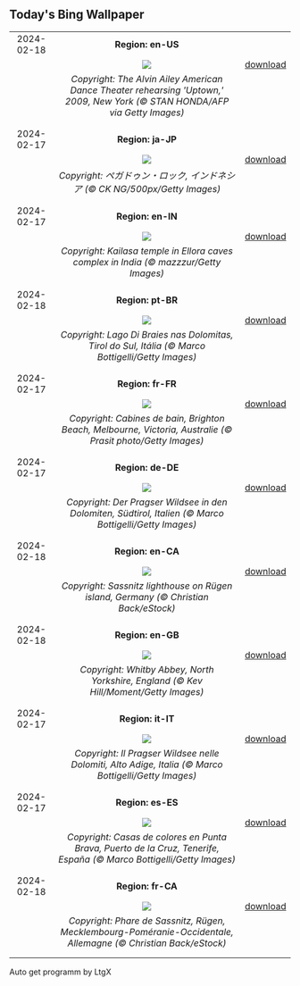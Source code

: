 ## Today's Bing Wallpaper
|      |      |      |
| :----: | :----: | :----: |
|2024-02-18|**Region: en-US**||
||![](https://www.bing.com/th?id=OHR.AileyUptown_EN-US7790191198_UHD.jpg&pid=hp&w=1152&h=648&rs=1&c=4)| [download](https://www.bing.com/th?id=OHR.AileyUptown_EN-US7790191198_UHD.jpg)|
||*Copyright: The Alvin Ailey American Dance Theater rehearsing 'Uptown,' 2009, New York (© STAN HONDA/AFP via Getty Images)*
||
|||
|2024-02-17|**Region: ja-JP**||
||![](https://www.bing.com/th?id=OHR.PegadungRocks_JA-JP7689168051_UHD.jpg&pid=hp&w=1152&h=648&rs=1&c=4)| [download](https://www.bing.com/th?id=OHR.PegadungRocks_JA-JP7689168051_UHD.jpg)|
||*Copyright: ペガドゥン・ロック, インドネシア (© CK NG/500px/Getty Images)*
||
|||
|2024-02-17|**Region: en-IN**||
||![](https://www.bing.com/th?id=OHR.KailasTempleEllora_EN-IN9221534487_UHD.jpg&pid=hp&w=1152&h=648&rs=1&c=4)| [download](https://www.bing.com/th?id=OHR.KailasTempleEllora_EN-IN9221534487_UHD.jpg)|
||*Copyright: Kailasa temple in Ellora caves complex in India (© mazzzur/Getty Images)*
||
|||
|2024-02-18|**Region: pt-BR**||
||![](https://www.bing.com/th?id=OHR.LakeDolomites_PT-BR5853675668_UHD.jpg&pid=hp&w=1152&h=648&rs=1&c=4)| [download](https://www.bing.com/th?id=OHR.LakeDolomites_PT-BR5853675668_UHD.jpg)|
||*Copyright: Lago Di Braies nas Dolomitas, Tirol do Sul, Itália (© Marco Bottigelli/Getty Images)*
||
|||
|2024-02-17|**Region: fr-FR**||
||![](https://www.bing.com/th?id=OHR.BrightonBoxes_FR-FR1148207790_UHD.jpg&pid=hp&w=1152&h=648&rs=1&c=4)| [download](https://www.bing.com/th?id=OHR.BrightonBoxes_FR-FR1148207790_UHD.jpg)|
||*Copyright: Cabines de bain, Brighton Beach, Melbourne, Victoria, Australie (© Prasit photo/Getty Images)*
||
|||
|2024-02-17|**Region: de-DE**||
||![](https://www.bing.com/th?id=OHR.LakeDolomites_DE-DE3348859489_UHD.jpg&pid=hp&w=1152&h=648&rs=1&c=4)| [download](https://www.bing.com/th?id=OHR.LakeDolomites_DE-DE3348859489_UHD.jpg)|
||*Copyright: Der Pragser Wildsee in den Dolomiten, Südtirol, Italien (© Marco Bottigelli/Getty Images)*
||
|||
|2024-02-18|**Region: en-CA**||
||![](https://www.bing.com/th?id=OHR.HalbinselJasmund_EN-CA5327600383_UHD.jpg&pid=hp&w=1152&h=648&rs=1&c=4)| [download](https://www.bing.com/th?id=OHR.HalbinselJasmund_EN-CA5327600383_UHD.jpg)|
||*Copyright: Sassnitz lighthouse on Rügen island, Germany (© Christian Back/eStock)*
||
|||
|2024-02-18|**Region: en-GB**||
||![](https://www.bing.com/th?id=OHR.WhitbyAbbeyJorvik_EN-GB4161898215_UHD.jpg&pid=hp&w=1152&h=648&rs=1&c=4)| [download](https://www.bing.com/th?id=OHR.WhitbyAbbeyJorvik_EN-GB4161898215_UHD.jpg)|
||*Copyright: Whitby Abbey, North Yorkshire, England (© Kev Hill/Moment/Getty Images)*
||
|||
|2024-02-17|**Region: it-IT**||
||![](https://www.bing.com/th?id=OHR.LakeDolomites_IT-IT2963188233_UHD.jpg&pid=hp&w=1152&h=648&rs=1&c=4)| [download](https://www.bing.com/th?id=OHR.LakeDolomites_IT-IT2963188233_UHD.jpg)|
||*Copyright: Il Pragser Wildsee nelle Dolomiti, Alto Adige, Italia (© Marco Bottigelli/Getty Images)*
||
|||
|2024-02-17|**Region: es-ES**||
||![](https://www.bing.com/th?id=OHR.CarnavalTenerife_ES-ES6332745599_UHD.jpg&pid=hp&w=1152&h=648&rs=1&c=4)| [download](https://www.bing.com/th?id=OHR.CarnavalTenerife_ES-ES6332745599_UHD.jpg)|
||*Copyright: Casas de colores en Punta Brava, Puerto de la Cruz, Tenerife, España (© Marco Bottigelli/Getty Images)*
||
|||
|2024-02-18|**Region: fr-CA**||
||![](https://www.bing.com/th?id=OHR.HalbinselJasmund_FR-CA9499898672_UHD.jpg&pid=hp&w=1152&h=648&rs=1&c=4)| [download](https://www.bing.com/th?id=OHR.HalbinselJasmund_FR-CA9499898672_UHD.jpg)|
||*Copyright: Phare de Sassnitz, Rügen, Mecklembourg-Poméranie-Occidentale,  Allemagne (© Christian Back/eStock)*
||
|||

Auto get programm by LtgX
